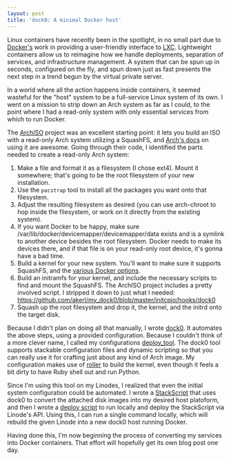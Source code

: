 ```yaml
---
layout: post
title: 'dock0: A minimal Docker host'
---
```

Linux containers have recently been in the spotlight, in no small part due to [Docker's](https://www.docker.com) work in providing a user-friendly interface to [LXC](https://linuxcontainers.org/). Lightweight containers allow us to reimagine how we handle deployments, separation of services, and infrastructure management. A system that can be spun up in seconds, configured on the fly, and spun down just as fast presents the next step in a trend begun by the virtual private server.

In a world where all the action happens inside containers, it seemed wasteful for the "host" system to be a full-service Linux system of its own. I went on a mission to strip down an Arch system as far as I could, to the point where I had a read-only system with only essential services from which to run Docker.

<!--more-->

The [ArchISO](https://github.com/djgera/archiso) project was an excellent starting point: it lets you build an ISO with a read-only Arch system utilizing a SquashFS, and [Arch's docs](https://wiki.archlinux.org/index.php/Archiso) on using it are awesome. Going through their code, I identified the parts needed to create a read-only Arch system:

1. Make a file and format it as a filesystem (I chose ext4). Mount it somewhere; that's going to be the root filesystem of your new installation.
2. Use the `pacstrap` tool to install all the packages you want onto that filesystem.
3. Adjust the resulting filesystem as desired (you can use arch-chroot to hop inside the filesystem, or work on it directly from the existing system).
4. If you want Docker to be happy, make sure /var/lib/docker/devicemapper/devicemapper/data exists and is a symlink to another device besides the root filesystem. Docker needs to make its devices there, and if that file is on your read-only root device, it's gonna have a bad time.
3. Build a kernel for your new system. You'll want to make sure it supports SquashFS, and the [various Docker options](https://github.com/docker/docker/blob/master/contrib/check-config.sh).
4. Build an initramfs for your kernel, and include the necessary scripts to find and mount the SquashFS. The ArchISO project includes a pretty involved script. I stripped it down to just what I needed: https://github.com/akerl/my_dock0/blob/master/initcpio/hooks/dock0
5. Squash up the root filesystem and drop it, the kernel, and the initrd onto the target disk.

Because I didn't plan on doing all that manually, I wrote [dock0](https://github.com/dock0/dock0). It automates the above steps, using a provided configuration. Because I couldn't think of a more clever name, I called my configurations [deploy_tool](https://github.com/dock0/deploy_tool). The dock0 tool supports stackable configuration files and dynamic scripting so that you can really use it for crafting just about any kind of Arch image. My configuration makes use of [roller](https://github.com/akerl/roller) to build the kernel, even though it feels a bit dirty to have Ruby shell out and run Python.

Since I'm using this tool on my Linodes, I realized that even the initial system configuration could be automated. I wrote a [StackScript](https://www.linode.com/stackscripts/view/8125) that uses dock0 to convert the attached disk images into my desired host platoform, and then I wrote a [deploy script](https://github.com/dock0/deploy_tool/blob/master/meta/deploy.rb) to run locally and deploy the StackScript via Linode's API. Using this, I can run a single command locally, which will rebuild the given Linode into a new dock0 host running Docker.

Having done this, I'm now beginning the process of converting my services into Docker containers. That effort will hopefully get its own blog post one day.
